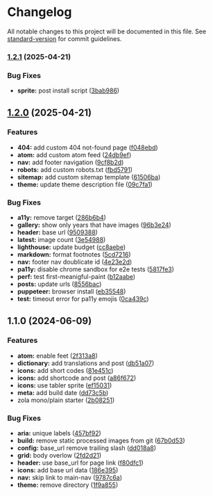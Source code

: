 # Changelog

All notable changes to this project will be documented in this file. See [standard-version](https://github.com/conventional-changelog/standard-version) for commit guidelines.

### [1.2.1](https://github.com/gattner-name/pbl-frontend/compare/v1.2.0...v1.2.1) (2025-04-21)

### Bug Fixes

- **sprite:** post install script ([3bab986](https://github.com/gattner-name/pbl-frontend/commits/3bab986b50ee006425345068a40cab84777d3610))

## [1.2.0](https://github.com/gattner-name/pbl-frontend/compare/v1.1.0...v1.2.0) (2025-04-21)

### Features

- **404:** add custom 404 not-found page ([f048ebd](https://github.com/gattner-name/pbl-frontend/commits/f048ebda301b12b756f5af28c9862fc4020088f3))
- **atom:** add custom atom feed ([24db9ef](https://github.com/gattner-name/pbl-frontend/commits/24db9ef276c0f96bfb7bad95418cab5070c6f5fb))
- **nav:** add footer navigation ([9cf8b2d](https://github.com/gattner-name/pbl-frontend/commits/9cf8b2d5220f4e0fd8bd42b4a1d207232bca0ddc))
- **robots:** add custom robots.txt ([fbd5791](https://github.com/gattner-name/pbl-frontend/commits/fbd5791081b1f7e8d539518bdf6bd25adc288f2f))
- **sitemap:** add custom sitemap template ([61506ba](https://github.com/gattner-name/pbl-frontend/commits/61506bac8ccb56ac9ef308e434b5b7d8131ed591))
- **theme:** update theme description file ([09c7fa1](https://github.com/gattner-name/pbl-frontend/commits/09c7fa167cc4fba9603dafb1f4c90ba46724025d))

### Bug Fixes

- **a11y:** remove target ([286b6b4](https://github.com/gattner-name/pbl-frontend/commits/286b6b4838aa336b288092e93f66400b7d60ef05))
- **gallery:** show only years that have images ([96b3e24](https://github.com/gattner-name/pbl-frontend/commits/96b3e24d60b681999fa0138c0df649f2b5f9db02))
- **header:** base url ([9509388](https://github.com/gattner-name/pbl-frontend/commits/9509388565ea25d346057f0d3d3d3afa7aa0f98a))
- **latest:** image count ([3e54988](https://github.com/gattner-name/pbl-frontend/commits/3e549881b08d4b40c8540ef7e86a5500fa3f8e29))
- **lighthouse:** update budget ([cc8aebe](https://github.com/gattner-name/pbl-frontend/commits/cc8aebe7f88d8026b965cf280d19ee47022687b8))
- **markdown:** format footnotes ([5cd7216](https://github.com/gattner-name/pbl-frontend/commits/5cd72167046cf8c34cbaa6d00a1a831d25835f23))
- **nav:** footer nav doublicate id ([4e23e2d](https://github.com/gattner-name/pbl-frontend/commits/4e23e2d51e3ccdc767d0d55409bba87ffe04882a))
- **pa11y:** disable chrome sandbox for e2e tests ([5817fe3](https://github.com/gattner-name/pbl-frontend/commits/5817fe3c5eb9d9d99c074803b4f2d2b88ac75e51))
- **perf:** test first-meanigful-paint ([b12aabe](https://github.com/gattner-name/pbl-frontend/commits/b12aabe519f3ca937d8177b2ab497f9e92336d9f))
- **posts:** update urls ([8556bac](https://github.com/gattner-name/pbl-frontend/commits/8556bacbb869975c1f1c6b43c1a7554ea3bebb04))
- **puppeteer:** browser install ([eb35548](https://github.com/gattner-name/pbl-frontend/commits/eb35548b61b1ccc397516e9e4ba1c5ebd66fe861))
- **test:** timeout error for pa11y emojis ([0ca439c](https://github.com/gattner-name/pbl-frontend/commits/0ca439cadbc2c3d0f3bf6c4d4c7675ed4aaf481c))

## 1.1.0 (2024-06-09)

### Features

- **atom:** enable feet ([2f313a8](https://github.com/gattner-name/pbl-frontend/commits/2f313a85ef9eff429d2b3186894caa5d0e7e3fcb))
- **dictionary:** add translations and post ([db51a07](https://github.com/gattner-name/pbl-frontend/commits/db51a07755f3c0b9d8a078e66cede04f8b802c69))
- **icons:** add short codes ([81e451c](https://github.com/gattner-name/pbl-frontend/commits/81e451c5fea19291a230b2a6094505b28e6d26a7))
- **icons:** add shortcode and post ([a86f672](https://github.com/gattner-name/pbl-frontend/commits/a86f6723d668397dab164705c71a38b1cb495534))
- **icons:** use tabler sprite ([ef15031](https://github.com/gattner-name/pbl-frontend/commits/ef15031e6e5417866fbd6d0fc6baf1b4f4e5f5fd))
- **meta:** add build date ([dd73c5b](https://github.com/gattner-name/pbl-frontend/commits/dd73c5b56de556f598cb2dfc3706bd52d11a7712))
- zola mono/plain starter ([2b08251](https://github.com/gattner-name/pbl-frontend/commits/2b08251995d2f60d07c2a56aa34b52058d74a84f))

### Bug Fixes

- **aria:** unique labels ([457bf92](https://github.com/gattner-name/pbl-frontend/commits/457bf9222dd2b032abbc2bd5681f26bca013aed3))
- **build:** remove static processed images from git ([67b0d53](https://github.com/gattner-name/pbl-frontend/commits/67b0d530f89b5efc2c40fa6a7db51e6a29a52a5c))
- **config:** base_url remove trailing slash ([dd018a8](https://github.com/gattner-name/pbl-frontend/commits/dd018a81990c52a17f2985fec69549e5ede100b7))
- **grid:** body overlow ([2fd2d21](https://github.com/gattner-name/pbl-frontend/commits/2fd2d21237208b7f07cd1a99d17461d7ecb052ec))
- **header:** use base_url for page link ([f80dfc1](https://github.com/gattner-name/pbl-frontend/commits/f80dfc1ce04c4267bc96c57b5abde4d93b7a29fe))
- **icons:** add base url data ([186e395](https://github.com/gattner-name/pbl-frontend/commits/186e3958b023ce1f042d06114cb006863c30fb21))
- **nav:** skip link to main-nav ([9787c6a](https://github.com/gattner-name/pbl-frontend/commits/9787c6a59b565996a343afb71b4f1c80bbcddce1))
- **theme:** remove directory ([1f9a855](https://github.com/gattner-name/pbl-frontend/commits/1f9a855cc6cc849de178a8d41c46fcdc52a5a805))
